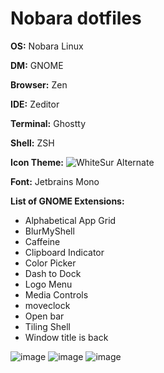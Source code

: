 # Nobara dotfiles

**OS:** Nobara Linux

**DM:** GNOME

**Browser:** Zen

**IDE:** Zeditor

**Terminal:** Ghostty

**Shell:** ZSH

**Icon Theme:** ![WhiteSur Alternate](https://github.com/vinceliuice/WhiteSur-icon-theme)

**Font:** Jetbrains Mono

**List of GNOME Extensions:**
- Alphabetical App Grid
- BlurMyShell
- Caffeine
- Clipboard Indicator
- Color Picker
- Dash to Dock
- Logo Menu
- Media Controls
- moveclock
- Open bar
- Tiling Shell
- Window title is back

![image](https://github.com/user-attachments/assets/3b29d3ef-2697-4aa5-ae71-837f6f547d72)
![image](https://github.com/user-attachments/assets/9fdac348-67b4-400e-96b6-336063ad89b7)
![image](https://github.com/user-attachments/assets/2d017101-ad6f-4eb5-afc0-7a4551ca9db5)
